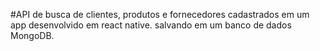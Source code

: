#API de busca de clientes, produtos e fornecedores cadastrados em um app desenvolvido em react native. salvando em um banco de dados MongoDB.
